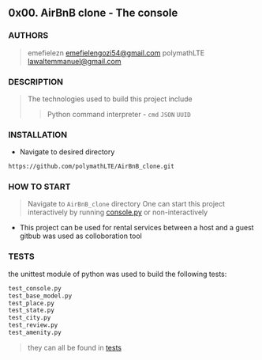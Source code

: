 ## 0x00. AirBnB clone - The console

### AUTHORS
> emefielezn [emefielengozi54@gmail.com](emefielengozi54@gmail.com)
> polymathLTE [lawaltemmanuel@gmail.com](lawaltemmanuel@gmail.com)

### DESCRIPTION
> The technologies used to build this project include
>> Python command interpreter - `cmd`
>> `JSON`
>> `UUID`

### INSTALLATION
* Navigate to desired directory
```bash
https://github.com/polymathLTE/AirBnB_clone.git
```

### HOW TO START
> Navigate to `AirBnB_clone` directory
> One can start this project interactively by running [console.py](console)
> or non-interactively

* This project can be used for rental services between a host and a guest gitbub was used as colloboration tool

### TESTS
the unittest module of python was used to build the following tests:
```bash
test_console.py
test_base_model.py
test_place.py
test_state.py
test_city.py
test_review.py
test_amenity.py
```
> they can all be found in [tests](./tests)
